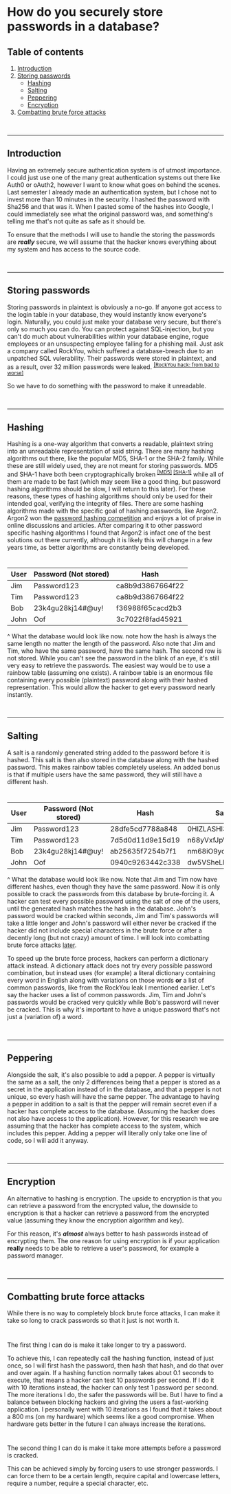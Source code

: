 # How do you securely store passwords in a database?

## Table of contents

1. [Introduction](#introduction)
2. [Storing passwords](#storing-passwords)
    - [Hashing](#hashing)
    - [Salting](#salting)
    - [Peppering](#peppering)
    - [Encryption](#encryption)
3. [Combatting brute force attacks](#combatting-brute-force-attacks)
    
<br>    
<hr>

## Introduction

Having an extremely secure authentication system is of utmost importance. I could just use one of the many great authentication systems out there like Auth0 or oAuth2, however I want to know what goes on behind the scenes. Last semester I already made an authentication system, but I chose not to invest more than 10 minutes in the security. I hashed the password with Sha256 and that was it. When I pasted some of the hashes into Google, I could immediately see what the original password was, and something's telling me that's not quite as safe as it should be.

To ensure that the methods I will use to handle the storing the passwords are ***really*** secure, we will assume that the hacker knows everything about my system and has access to the source code.

<br>    
<hr>

## Storing passwords

Storing passwords in plaintext is obviously a no-go. If anyone got access to the login table in your database, they would instantly know everyone's login. Naturally, you could just make your database very secure, but there's only so much you can do. You can protect against SQL-injection, but you can't do much about vulnerabilities within your database engine, rogue employees or an unsuspecting employee falling for a phishing mail. Just ask a company called RockYou, which suffered a database-breach due to an unpatched SQL vulerability. Their passwords were stored in plaintext, and as a result, over 32 million passwords were leaked. <sup>[[RockYou hack: from bad to worse]](https://techcrunch.com/2009/12/14/rockyou-hack-security-myspace-facebook-passwords/)</sup>

So we have to do something with the password to make it unreadable.

<br>    
<hr>

## Hashing

Hashing is a one-way algorithm that converts a readable, plaintext string into an unreadable representation of said string. There are many hashing algorithms out there, like the popular MD5, SHA-1 or the SHA-2 family. While these are still widely used, they are not meant for storing passwords. MD5 and SHA-1 have both been cryptographically broken <sup> [[MD5]](https://en.wikipedia.org/wiki/MD5) [[SHA-1]](https://en.wikipedia.org/wiki/SHA-1)</sup> while all of them are made to be fast (which may seem like a good thing, but password hashing algorithms should be slow, I will return to this later). For these reasons, these types of hashing algorithms should only be used for their intended goal, verifying the integrity of files. There are some hashing algorithms made with the specific goal of hashing passwords, like Argon2. Argon2 won the [password hashing competition](https://www.password-hashing.net/) and enjoys a lot of praise in online discussions and articles. After comparing it to other password specific hashing algorithms I found that Argon2 is infact one of the best solutions out there currently, although it is likely this will change in a few years time, as better algorithms are constantly being developed.

#

| **User** | **Password (Not stored)** | **Hash**         |
|----------|---------------------------|------------------|
| Jim      | Password123               | ca8b9d3867664f22 |
| Tim      | Password123               | ca8b9d3867664f22 |
| Bob      | 23k4gu28kj14#@uy!         | f36988f65cacd2b3 |
| John     | Oof                       | 3c7022f8fad45921 |

^ What the database would look like now. note how the hash is always the same length no matter the length of the password. Also note that Jim and Tim, who have the same password, have the same hash. The second row is not stored. While you can't see the password in the blink of an eye, it's still very easy to retrieve the passwords. The easiest way would be to use a rainbow table (assuming one exists). A rainbow table is an enormous file containing every possible (plaintext) password along with their hashed representation. This would allow the hacker to get every password nearly instantly. 

<br>    
<hr>

## Salting

A salt is a randomly generated string added to the password before it is hashed. This salt is then also stored in the database along with the hashed password. This makes rainbow tables completely useless. An added bonus is that if multiple users have the same password, they will still have a different hash.

#

| **User** | **Password (Not stored)** | **Hash**         | **Salt**         |
|----------|---------------------------|------------------|------------------|
| Jim      | Password123               | 28dfe5cd7788a848 | 0HlZLASHl3GWBsUa |
| Tim      | Password123               | 7d5d0d11d9e15d19 | n68yVxfJpW1rR4vz |
| Bob      | 23k4gu28kj14#@uy!         | ab25635f7254b7f1 | nm68iO9ycJi9fbDl |
| John     | Oof                       | 0940c9263442c338 | dw5VSheLlSqPXVh4 |

^ What the database would look like now. Note that Jim and Tim now have different hashes, even though they have the same password. Now it is only possible to crack the passwords from this database by brute-forcing it. A hacker can test every possible password using the salt of one of the users, until the generated hash matches the hash in the database. John's password would be cracked within seconds, Jim and Tim's passwords will take a little longer and John's password will either never be cracked if the hacker did not include special characters in the brute force or after a decently long (but not crazy) amount of time. I will look into combatting brute force attacks [later](#combatting-brute-force-attacks).

To speed up the brute force process, hackers can perform a dictionary attack instead. A dictionary attack does not try every possible password combination, but instead uses (for example) a literal dictionary containing every word in English along with variations on those words **or** a list of common passwords, like from the RockYou leak I mentioned earlier. Let's say the hacker uses a list of common passwords. Jim, Tim and John's passwords would be cracked very quickly while Bob's password will never be cracked. This is why it's important to have a unique password that's not just a (variation of) a word.

<br>    
<hr>

## Peppering

Alongside the salt, it's also possible to add a pepper. A pepper is virtually the same as a salt, the only 2 differences being that a pepper is stored as a secret in the application instead of in the database, and that a pepper is not unique, so every hash will have the same pepper. The advantage to having a pepper in addition to a salt is that the pepper will remain secret even if a hacker has complete access to the database. (Assuming the hacker does not also have access to the application). However, for this research we are assuming that the hacker has complete access to the system, which includes this pepper. Adding a pepper will literally only take one line of code, so I will add it anyway.

<br>    
<hr>


## Encryption

An alternative to hashing is encryption. The upside to encryption is that you can retrieve a password from the encrypted value, the downside to encryption is that a hacker can retrieve a password from the encrypted value (assuming they know the encryption algorithm and key).

For this reason, it's ***almost*** always better to hash passwords instead of encrypting them. The one reason for using encryption is if your application **really** needs to be able to retrieve a user's password, for example a password manager.

<br>    
<hr>


## Combatting brute force attacks

While there is no way to completely block brute force attacks, I can make it take so long to crack passwords so that it just is not worth it.

#

The first thing I can do is make it take longer to try a password.

To achieve this, I can repeatedly call the hashing function, instead of just once, so I will first hash the password, then hash that hash, and do that over and over again. If a hashing function normally takes about 0.1 seconds to execute, that means a hacker can test 10 passwords per second. If I do it with 10 iterations instead, the hacker can only test 1 password per second. The more iterations I do, the safer the passwords will be. But I have to find a balance between blocking hackers and giving the users a fast-working application. I personally went with 10 iterations as I found that it takes about a 800 ms (on my hardware) which seems like a good compromise. When hardware gets better in the future I can always increase the iterations.

#

The second thing I can do is make it take more attempts before a password is cracked.

This can be achieved simply by forcing users to use stronger passwords. I can force them to be a certain length, require capital and lowercase letters, require a number, require a special character, etc.
